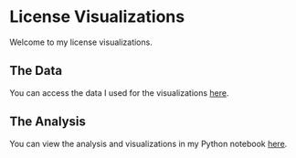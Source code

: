 # License Visualizations

Welcome to my license visualizations.

## The Data
You can access the data I used for the visualizations [here](https://github.com/arosedale/arosedale.github.io/raw/main/hw5.csv).

## The Analysis
You can view the analysis and visualizations in my Python notebook [here](https://github.com/arosedale/arosedale.github.io/raw/main/license_visualizations.ipynb).
